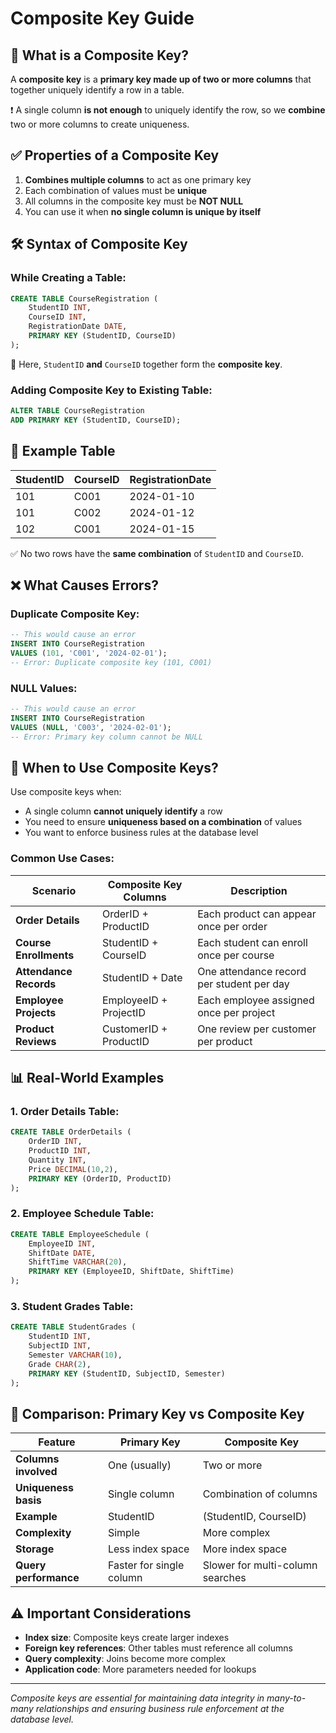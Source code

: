# Composite Key Guide

## 🔑 What is a Composite Key?

A **composite key** is a **primary key made up of two or more columns** that together uniquely identify a row in a table.

❗ A single column **is not enough** to uniquely identify the row, so we **combine** two or more columns to create uniqueness.

## ✅ Properties of a Composite Key

1. **Combines multiple columns** to act as one primary key
2. Each combination of values must be **unique**
3. All columns in the composite key must be **NOT NULL**
4. You can use it when **no single column is unique by itself**

## 🛠️ Syntax of Composite Key

### While Creating a Table:

```sql
CREATE TABLE CourseRegistration (
    StudentID INT,
    CourseID INT,
    RegistrationDate DATE,
    PRIMARY KEY (StudentID, CourseID)
);
```

📌 Here, `StudentID` **and** `CourseID` together form the **composite key**.

### Adding Composite Key to Existing Table:

```sql
ALTER TABLE CourseRegistration 
ADD PRIMARY KEY (StudentID, CourseID);
```

## 🧾 Example Table

| StudentID | CourseID | RegistrationDate |
|-----------|----------|------------------|
| 101       | C001     | 2024-01-10       |
| 101       | C002     | 2024-01-12       |
| 102       | C001     | 2024-01-15       |

✅ No two rows have the **same combination** of `StudentID` and `CourseID`.

## ❌ What Causes Errors?

### Duplicate Composite Key:
```sql
-- This would cause an error
INSERT INTO CourseRegistration 
VALUES (101, 'C001', '2024-02-01');
-- Error: Duplicate composite key (101, C001)
```

### NULL Values:
```sql
-- This would cause an error
INSERT INTO CourseRegistration 
VALUES (NULL, 'C003', '2024-02-01');
-- Error: Primary key column cannot be NULL
```

## 🔗 When to Use Composite Keys?

Use composite keys when:
- A single column **cannot uniquely identify** a row
- You need to ensure **uniqueness based on a combination** of values
- You want to enforce business rules at the database level

### Common Use Cases:

| Scenario | Composite Key Columns | Description |
|----------|----------------------|-------------|
| **Order Details** | OrderID + ProductID | Each product can appear once per order |
| **Course Enrollments** | StudentID + CourseID | Each student can enroll once per course |
| **Attendance Records** | StudentID + Date | One attendance record per student per day |
| **Employee Projects** | EmployeeID + ProjectID | Each employee assigned once per project |
| **Product Reviews** | CustomerID + ProductID | One review per customer per product |

## 📊 Real-World Examples

### 1. Order Details Table:
```sql
CREATE TABLE OrderDetails (
    OrderID INT,
    ProductID INT,
    Quantity INT,
    Price DECIMAL(10,2),
    PRIMARY KEY (OrderID, ProductID)
);
```

### 2. Employee Schedule Table:
```sql
CREATE TABLE EmployeeSchedule (
    EmployeeID INT,
    ShiftDate DATE,
    ShiftTime VARCHAR(20),
    PRIMARY KEY (EmployeeID, ShiftDate, ShiftTime)
);
```

### 3. Student Grades Table:
```sql
CREATE TABLE StudentGrades (
    StudentID INT,
    SubjectID INT,
    Semester VARCHAR(10),
    Grade CHAR(2),
    PRIMARY KEY (StudentID, SubjectID, Semester)
);
```

## 📌 Comparison: Primary Key vs Composite Key

| Feature | Primary Key | Composite Key |
|---------|-------------|---------------|
| **Columns involved** | One (usually) | Two or more |
| **Uniqueness basis** | Single column | Combination of columns |
| **Example** | StudentID | (StudentID, CourseID) |
| **Complexity** | Simple | More complex |
| **Storage** | Less index space | More index space |
| **Query performance** | Faster for single column | Slower for multi-column searches |


## ⚠️ Important Considerations

- **Index size**: Composite keys create larger indexes
- **Foreign key references**: Other tables must reference all columns
- **Query complexity**: Joins become more complex
- **Application code**: More parameters needed for lookups

---
*Composite keys are essential for maintaining data integrity in many-to-many relationships and ensuring business rule enforcement at the database level.*
